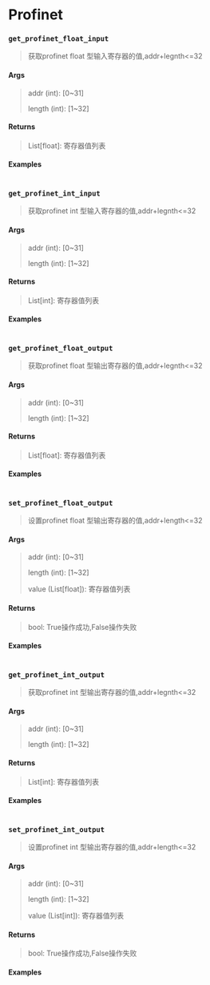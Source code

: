 # Profinet

### `get_profinet_float_input`

> 获取profinet float 型输入寄存器的值,addr+legnth<=32

#### Args

> addr (int): [0~31]
>
> length (int): [1~32]

#### Returns

>  List[float]: 寄存器值列表

#### Examples

```

```

### `get_profinet_int_input`

> 获取profinet int 型输入寄存器的值,addr+legnth<=32

#### Args

> addr (int): [0~31]
>
> length (int): [1~32]

#### Returns

>  List[int]: 寄存器值列表

#### Examples

```

```

### `get_profinet_float_output`

>  获取profinet float 型输出寄存器的值,addr+legnth<=32

#### Args

> addr (int): [0~31]
>
> length (int): [1~32]

#### Returns

>  List[float]: 寄存器值列表

#### Examples

```

```

### `set_profinet_float_output`

>  设置profinet float 型输出寄存器的值,addr+length<=32

#### Args

> addr (int): [0~31]
>
> length (int): [1~32]
>
> value (List[float]): 寄存器值列表

#### Returns

>  bool: True操作成功,False操作失败

#### Examples

```

```

### `get_profinet_int_output`

>  获取profinet int 型输出寄存器的值,addr+legnth<=32

#### Args

> addr (int): [0~31]
>
> length (int): [1~32]

#### Returns

>  List[int]: 寄存器值列表

#### Examples

```

```

### `set_profinet_int_output`

>  设置profinet int 型输出寄存器的值,addr+length<=32

#### Args

> addr (int): [0~31]
>
> length (int): [1~32]
>
> value (List[int]): 寄存器值列表

#### Returns

>  bool: True操作成功,False操作失败

#### Examples

```

```

